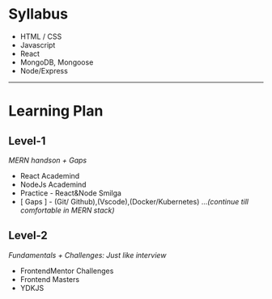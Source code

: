 # Syllabus
- HTML / CSS
- Javascript
- React 
- MongoDB, Mongoose
- Node/Express

---

# Learning Plan

## Level-1
_MERN handson + Gaps_
- React Academind
- NodeJs Academind
- Practice - React&Node Smilga
- [ Gaps ] - (Git/ Github),(Vscode),(Docker/Kubernetes)
..._(continue till comfortable in MERN stack)_

## Level-2
_Fundamentals + Challenges: Just like interview_
- FrontendMentor Challenges
- Frontend Masters 
- YDKJS
